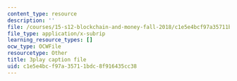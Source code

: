 ```yaml
---
content_type: resource
description: ''
file: /courses/15-s12-blockchain-and-money-fall-2018/c1e5e4bcf97a35711bdc8f916435cc38_-cZPoqnRZq4.srt
file_type: application/x-subrip
learning_resource_types: []
ocw_type: OCWFile
resourcetype: Other
title: 3play caption file
uid: c1e5e4bc-f97a-3571-1bdc-8f916435cc38
---
```

